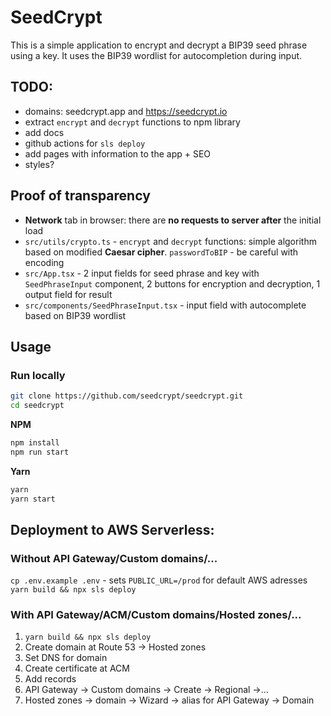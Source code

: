 # SeedCrypt

This is a simple application to encrypt and decrypt a BIP39 seed phrase using a key.
It uses the BIP39 wordlist for autocompletion during input.

## TODO:
- domains: seedcrypt.app and https://seedcrypt.io
- extract `encrypt` and `decrypt` functions to npm library
- add docs
- github actions for `sls deploy`
- add pages with information to the app + SEO
- styles?

## Proof of transparency

- **Network** tab in browser: there are **no requests to server after** the initial load
- `src/utils/crypto.ts` - `encrypt` and `decrypt` functions: simple algorithm based on modified **Caesar cipher**. `passwordToBIP` - be careful with encoding
- `src/App.tsx` - 2 input fields for seed phrase and key with `SeedPhraseInput` component, 2 buttons for encryption and decryption, 1 output field for result
- `src/components/SeedPhraseInput.tsx` - input field with autocomplete based on BIP39 wordlist

## Usage

### Run locally

```bash
git clone https://github.com/seedcrypt/seedcrypt.git
cd seedcrypt
```
**NPM**
```bash
npm install
npm run start
```

**Yarn**
```bash
yarn
yarn start
```

## Deployment to AWS Serverless:

### Without API Gateway/Custom domains/...
`cp .env.example .env` - sets `PUBLIC_URL=/prod` for default AWS adresses
`yarn build && npx sls deploy`

### With API Gateway/ACM/Custom domains/Hosted zones/...
1. `yarn build && npx sls deploy`
2. Create domain at Route 53 -> Hosted zones
3. Set DNS for domain
4. Create certificate at ACM
5. Add records
6. API Gateway -> Custom domains -> Create -> Regional ->...
7. Hosted zones -> domain -> Wizard -> alias for API Gateway -> Domain
